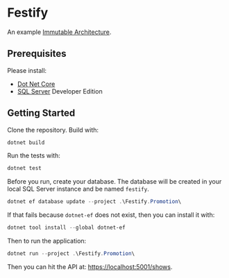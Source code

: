 # Festify

An example [Immutable Architecture](https://immutablearchitecture.com).

## Prerequisites

Please install:

* [Dot Net Core](https://dotnet.microsoft.com/download/dotnet-core/3.1)
* [SQL Server](https://www.microsoft.com/en-us/sql-server/sql-server-downloads) Developer Edition

## Getting Started

Clone the repository.
Build with:

```powershell
dotnet build
```

Run the tests with:

```powershell
dotnet test
```

Before you run, create your database.
The database will be created in your local SQL Server instance and be named `festify`.

```powershell
dotnet ef database update --project .\Festify.Promotion\
```

If that fails because `dotnet-ef` does not exist, then you can install it with:

```powershell
dotnet tool install --global dotnet-ef
```

Then to run the application:

```powershell
dotnet run --project .\Festify.Promotion\
```

Then you can hit the API at: [https://localhost:5001/shows](https://localhost:5001/shows).